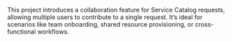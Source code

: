 This project introduces a collaboration feature for Service Catalog requests, allowing multiple users to contribute to a single request. It’s ideal for scenarios like team onboarding, shared resource provisioning, or cross-functional workflows.
